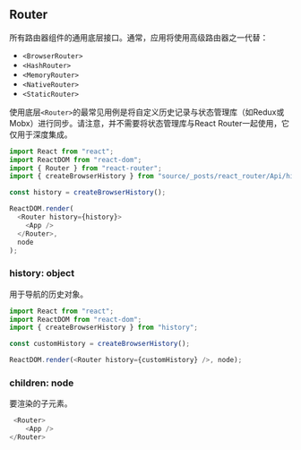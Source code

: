 ## Router
所有路由器组件的通用底层接口。通常，应用将使用高级路由器之一代替：
- `<BrowserRouter>`
- `<HashRouter>`
- `<MemoryRouter>`
- `<NativeRouter>`
- `<StaticRouter>`

使用底层`<Router>`的最常见用例是将自定义历史记录与状态管理库（如Redux或Mobx）进行同步。请注意，并不需要将状态管理库与React Router一起使用，它仅用于深度集成。
```js
import React from "react";
import ReactDOM from "react-dom";
import { Router } from "react-router";
import { createBrowserHistory } from "source/_posts/react_router/Api/history";

const history = createBrowserHistory();

ReactDOM.render(
  <Router history={history}>
    <App />
  </Router>,
  node
);
```
### history: object
用于导航的历史对象。
```js
import React from "react";
import ReactDOM from "react-dom";
import { createBrowserHistory } from "history";

const customHistory = createBrowserHistory();

ReactDOM.render(<Router history={customHistory} />, node);
```
### children: node
要渲染的子元素。
```js
 <Router>
  	<App />
</Router>
```
